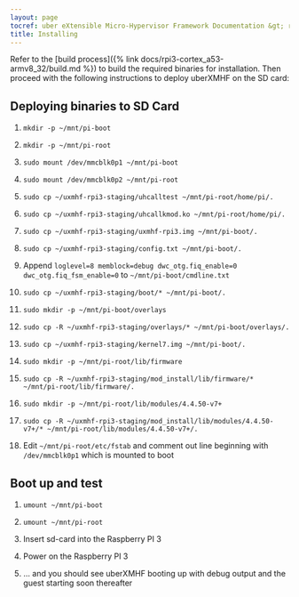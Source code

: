 ```yaml
---
layout: page
tocref: uber eXtensible Micro-Hypervisor Framework Documentation &gt; rpi3-cortex_a53-armv8_32  
title: Installing
---
```


Refer to the [build process]({% link docs/rpi3-cortex_a53-armv8_32/build.md %})
to build the required binaries for installation. Then proceed with the 
following instructions to deploy uberXMHF on the SD card:

## Deploying binaries to SD Card

1. `mkdir -p ~/mnt/pi-boot`

1. `mkdir -p ~/mnt/pi-root`

1. `sudo mount /dev/mmcblk0p1 ~/mnt/pi-boot`

1. `sudo mount /dev/mmcblk0p2 ~/mnt/pi-root`

1. `sudo cp ~/uxmhf-rpi3-staging/uhcalltest ~/mnt/pi-root/home/pi/.`

1. `sudo cp ~/uxmhf-rpi3-staging/uhcallkmod.ko ~/mnt/pi-root/home/pi/.`

1. `sudo cp ~/uxmhf-rpi3-staging/uxmhf-rpi3.img ~/mnt/pi-boot/.`

1. `sudo cp ~/uxmhf-rpi3-staging/config.txt ~/mnt/pi-boot/.`

1. Append `loglevel=8 memblock=debug dwc_otg.fiq_enable=0 dwc_otg.fiq_fsm_enable=0` to `~/mnt/pi-boot/cmdline.txt`

1. `sudo cp ~/uxmhf-rpi3-staging/boot/* ~/mnt/pi-boot/.`

1. `sudo mkdir -p ~/mnt/pi-boot/overlays`

1. `sudo cp -R ~/uxmhf-rpi3-staging/overlays/* ~/mnt/pi-boot/overlays/.`

1. `sudo cp ~/uxmhf-rpi3-staging/kernel7.img ~/mnt/pi-boot/.`

1. `sudo mkdir -p ~/mnt/pi-root/lib/firmware`

1. `sudo cp -R ~/uxmhf-rpi3-staging/mod_install/lib/firmware/* ~/mnt/pi-root/lib/firmware/.`

1. `sudo mkdir -p ~/mnt/pi-root/lib/modules/4.4.50-v7+`

1. `sudo cp -R ~/uxmhf-rpi3-staging/mod_install/lib/modules/4.4.50-v7+/* ~/mnt/pi-root/lib/modules/4.4.50-v7+/.`

1. Edit `~/mnt/pi-root/etc/fstab` and comment out line beginning with `/dev/mmcblk0p1` which is mounted to boot


## Boot up and test

1. `umount ~/mnt/pi-boot`

1. `umount ~/mnt/pi-root`

1. Insert sd-card into the Raspberry PI 3

1. Power on the Raspberry PI 3

1. ... and you should see uberXMHF booting up with debug output and the guest starting soon thereafter

